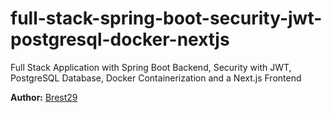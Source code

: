 # full-stack-spring-boot-security-jwt-postgresql-docker-nextjs
Full Stack Application with Spring Boot Backend, Security with JWT, PostgreSQL Database, Docker Containerization and a Next.js Frontend

__Author:__ [Brest29](https://gitlab.com/brest29)